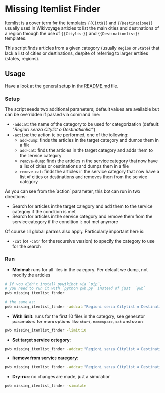 # Missing Itemlist Finder

Itemlist is a cover term for the templates `{{Città}}` and `{{Destinazione}}` usually used in 
Wikivoyage articles to list the main cities and destinations of a region through the use of
`{{Citylist}}` and `{{Destinationlist}}` templates.

This script finds articles from a given category (usually `Region` or `State`) that
lack a list of cities or destinations, despite of referring to larger entities (states, regions).

## Usage

Have a look at the general setup in the  [README.md](../../../README.md) file.

### Setup 
The script needs two additional parameters; default values are available
but can be overridden if passed via command line:

- `-addcat`: the name of the category to be used for categorization (default: "_Regioni senza Citylist o Destinationlist_")
- `-action`: the action to be performed, one of the following:
  - `add-dump`: finds the articles in the target category and dumps them in a file
  - `add-cat`: finds the articles in the target category and adds them to the service category
  - `remove-dump`: finds the articles in the service category that now have a list of cities or destinations and dumps them in a file
  - `remove-cat`: finds the articles in the service category that now have a list of cities or destinations and removes them from the service category

As you can see from the ´action` parameter, this bot can run in two directions:
- Search for articles in the target category and add them to the service category if the condition is met
- Search for articles in the service category and remove them from the service category if the condition is not met anymore

Of course all global params also apply. Particularly important here is:

- `-cat` (or `-catr` for the recursive version) to specify the category to use for the search

### Run

* **Minimal**: runs for all files in the category. Per default we dump, not modify the articles

```bash
# If you didn't install pywikibot via `pip´, 
# you need to run it with `python pwb.py` instead of just  `pwb`
pwb missing_itemlist_finder

# the same as:
pwb missing_itemlist_finder -addcat:"Regioni senza Citylist o Destinationlist" -action:add-dump

```

* **With limit**: runs for the first 10 files in the category, see generator parameters for more options
like `start`, `namespace`, `cat` and so on
```bash
pwb missing_itemlist_finder -limit:10
```

* **Set target service category**: 
```bash
pwb missing_itemlist_finder -addcat:"Regioni senza Citylist o Destinationlist" -action:add-cat
```

* **Remove from service category**: 
```bash
pwb missing_itemlist_finder -addcat:"Regioni senza Citylist o Destinationlist" -action:remove-cat
```

* **Dry-run**: no changes are made, just a simulation
```bash
pwb missing_itemlist_finder -simulate
```